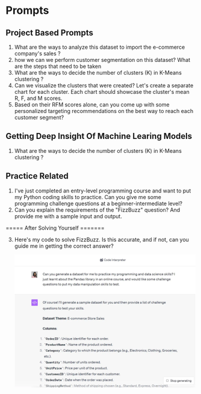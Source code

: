 # Prompts

## Project Based Prompts

 1. What are the ways to analyze this dataset to import the e-commerce company's sales ?
 2. how we can we perform customer segmentation on this dataset? What are the steps that need to be taken
 3.  What are the ways to decide the number of clusters (K) in K-Means clustering ?
 4.  Can we visualize the clusters that were created? 
     Let's create a separate chart for each cluster. 
     Each chart should showcase the cluster's mean R, F, and M scores.
 5. Based on their RFM scores alone, can you come up with some 
    personalized targeting recommendations on the best way to 
    reach each customer segment?

## Getting Deep Insight Of Machine Learing Models

 1.  What are the ways to decide the number of clusters (K) in K-Means clustering ?

## Practice Related

 1. I've just completed an entry-level programming course and want to put my 
    Python coding skills to practice. 
    Can you give me some programming challenge questions at a 
    beginner-intermediate level?
2.  Can you explain the requirements of the "FizzBuzz" question? 
    And provide me with a sample input and output.

===== After Solving Yourself =======

3.  Here's my code to solve FizzBuzz. 
    Is this accurate, and if not, can you guide me in getting the correct answer?

    ![Chatgpt for Data Science](data/images/chatgpt_for_data_science.webp)
